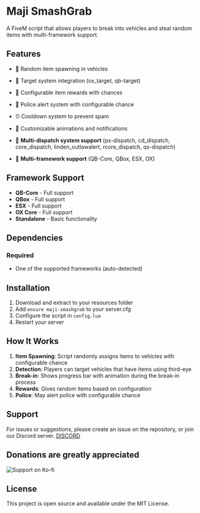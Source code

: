 # Maji SmashGrab

A FiveM script that allows players to break into vehicles and steal random items with multi-framework support.

## Features

- 🚗 Random item spawning in vehicles
- 🎯 Target system integration (ox_target, qb-target)
- 🎲 Configurable item rewards with chances
- 👮 Police alert system with configurable chance
- ⏰ Cooldown system to prevent spam
- 🎨 Customizable animations and notifications

- 🚨 **Multi-dispatch system support** (ps-dispatch, cd_dispatch, core_dispatch, linden_outlawalert, rcore_dispatch, qs-dispatch)
- 🔄 **Multi-framework support** (QB-Core, QBox, ESX, OX)

## Framework Support

- **QB-Core** - Full support
- **QBox** - Full support  
- **ESX** - Full support
- **OX Core** - Full support
- **Standalone** - Basic functionality

## Dependencies

### Required
- One of the supported frameworks (auto-detected)

## Installation

1. Download and extract to your resources folder
2. Add `ensure maji-smashgrab` to your server.cfg
3. Configure the script in `config.lua`
4. Restart your server

## How It Works

1. **Item Spawning**: Script randomly assigns items to vehicles with configurable chance
2. **Detection**: Players can target vehicles that have items using third-eye
3. **Break-in**: Shows progress bar with animation during the break-in process
4. **Rewards**: Gives random items based on configuration
5. **Police**: May alert police with configurable chance

## Support

For issues or suggestions, please create an issue on the repository, or join our Discord server. [DISCORD](https://discord.gg/yhgdBx7KKF)

## Donations are greatly appreciated
<img src="https://files.fivemerr.com/images/098e75ea-c731-4fa8-963c-7559f63f1e95.png" alt="Support on Ko-fi">

## License

This project is open source and available under the MIT License.
